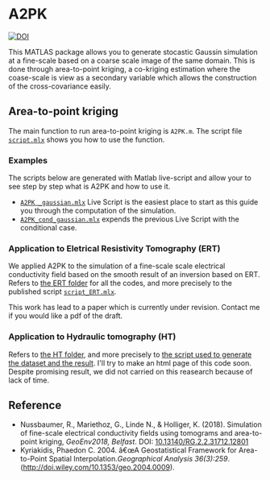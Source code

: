 # A2PK
[![DOI](https://zenodo.org/badge/105257986.svg)](https://zenodo.org/badge/latestdoi/105257986)

This MATLAS package allows you to generate stocastic Gaussin simulation at a fine-scale based on a coarse scale image of the same domain. This is done through area-to-point kriging, a co-kriging estimation where the coase-scale is view as a secondary variable which allows the construction of the cross-covariance easily. 

## Area-to-point kriging

The main function to run area-to-point kriging is ``A2PK.m``. The script file [``script.mlx``](https://rafnuss-phd.github.io/A2PK/script) shows you how to use the function.


### Examples
The scripts below are generated with Matlab live-script and allow your to see step by step what is A2PK and how to use it.
- [``A2PK _gaussian.mlx``](https://rafnuss-phd.github.io/A2PK/examples/A2PK_gaussian) Live Script is the easiest place to start as this guide you through the computation of the simulation.
- [``A2PK_cond_gaussian.mlx``](https://rafnuss-phd.github.io/A2PK/examples/A2PK_cond_gaussian) expends the previous Live Script with the conditional case.

### Application to Eletrical Resistivity Tomography (ERT)
We applied A2PK to the simulation of a fine-scale scale electrical conductivity field based on the smooth result of an inversion based on ERT. Refers to [the ERT folder](https://github.com/Rafnuss-PhD/A2PK/tree/master/ERT) for all the codes, and more precisely to the published script [``script_ERT.mlx``](https://Rafnuss-phd.github.io/A2PK/ERT/script_ERT). 

This work has lead to a paper which is currently under revision. Contact me if you would like a pdf of the draft. 

### Application to Hydraulic tomography (HT)
Refers to [the HT folder](https://github.com/Rafnuss-PhD/A2PK/tree/master/HT), and more precisely to [the script used to generate the dataset and the result](https://github.com/Rafnuss-PhD/A2PK/blob/master/HT/script_elec_cond.m). I'll try to make an html page of this code soon. 
Despite promising result, we did not carried on this reasearch because of lack of time.

## Reference

- Nussbaumer, R., Mariethoz, G., Linde N., & Holliger, K. (2018). Simulation of fine-scale electrical conductivity fields using tomograms and area-to-point kriging, *GeoEnv2018, Belfast*. DOI: [10.13140/RG.2.2.31712.12801](https://www.doi.org/10.13140/RG.2.2.31712.12801)
- Kyriakidis, Phaedon C. 2004. â€œA Geostatistical Framework for Area-to-Point Spatial Interpolation.*Geographical Analysis 36(3):259*. (http://doi.wiley.com/10.1353/geo.2004.0009).
